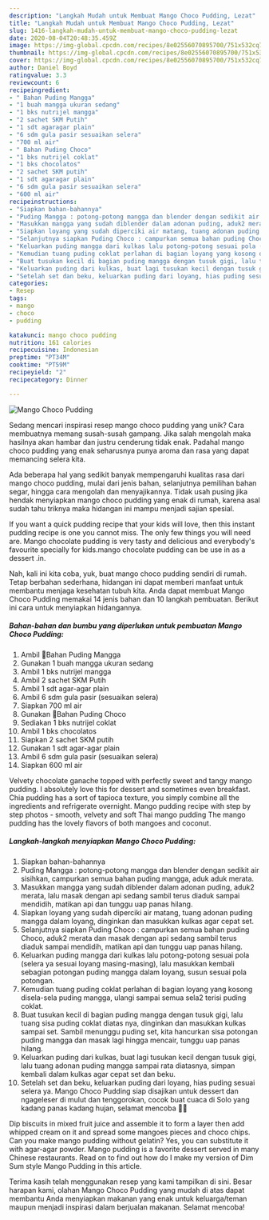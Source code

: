 ```yaml
---
description: "Langkah Mudah untuk Membuat Mango Choco Pudding, Lezat"
title: "Langkah Mudah untuk Membuat Mango Choco Pudding, Lezat"
slug: 1416-langkah-mudah-untuk-membuat-mango-choco-pudding-lezat
date: 2020-08-04T20:48:35.459Z
image: https://img-global.cpcdn.com/recipes/8e02556070895700/751x532cq70/mango-choco-pudding-foto-resep-utama.jpg
thumbnail: https://img-global.cpcdn.com/recipes/8e02556070895700/751x532cq70/mango-choco-pudding-foto-resep-utama.jpg
cover: https://img-global.cpcdn.com/recipes/8e02556070895700/751x532cq70/mango-choco-pudding-foto-resep-utama.jpg
author: Daniel Boyd
ratingvalue: 3.3
reviewcount: 6
recipeingredient:
- " Bahan Puding Mangga"
- "1 buah mangga ukuran sedang"
- "1 bks nutrijel mangga"
- "2 sachet SKM Putih"
- "1 sdt agaragar plain"
- "6 sdm gula pasir sesuaikan selera"
- "700 ml air"
- " Bahan Puding Choco"
- "1 bks nutrijel coklat"
- "1 bks chocolatos"
- "2 sachet SKM putih"
- "1 sdt agaragar plain"
- "6 sdm gula pasir sesuaikan selera"
- "600 ml air"
recipeinstructions:
- "Siapkan bahan-bahannya"
- "Puding Mangga : potong-potong mangga dan blender dengan sedikit air sisihkan, campurkan semua bahan puding mangga, aduk aduk merata."
- "Masukkan mangga yang sudah diblender dalam adonan puding, aduk2 merata, lalu masak dengan api sedang sambil terus diaduk sampai mendidih, matikan api dan tunggu uap panas hilang."
- "Siapkan loyang yang sudah diperciki air matang, tuang adonan puding mangga dalam loyang, dinginkan dan masukkan kulkas agar cepat set."
- "Selanjutnya siapkan Puding Choco : campurkan semua bahan puding Choco, aduk2 merata dan masak dengan api sedang sambil terus diaduk sampai mendidih, matikan api dan tunggu uap panas hilang."
- "Keluarkan puding mangga dari kulkas lalu potong-potong sesuai pola (selera ya sesuai loyang masing-masing), lalu masukkan kembali sebagian potongan puding mangga dalam loyang, susun sesuai pola potongan."
- "Kemudian tuang puding coklat perlahan di bagian loyang yang kosong disela-sela puding mangga, ulangi sampai semua sela2 terisi puding coklat."
- "Buat tusukan kecil di bagian puding mangga dengan tusuk gigi, lalu tuang sisa puding coklat diatas nya, dinginkan dan masukkan kulkas sampai set. Sambil menunggu puding set, kita hancurkan sisa potongan puding mangga dan masak lagi hingga mencair, tunggu uap panas hilang."
- "Keluarkan puding dari kulkas, buat lagi tusukan kecil dengan tusuk gigi, lalu tuang adonan puding mangga sampai rata diatasnya, simpan kembali dalam kulkas agar cepat set dan beku."
- "Setelah set dan beku, keluarkan puding dari loyang, hias puding sesuai selera ya. Mango Choco Pudding siap disajikan untuk dessert dan ngageleser di mulut dan tenggorokan, cocok buat cuaca di Solo yang kadang panas kadang hujan, selamat mencoba 🤗😘"
categories:
- Resep
tags:
- mango
- choco
- pudding

katakunci: mango choco pudding 
nutrition: 161 calories
recipecuisine: Indonesian
preptime: "PT34M"
cooktime: "PT59M"
recipeyield: "2"
recipecategory: Dinner

---
```



![Mango Choco Pudding](https://img-global.cpcdn.com/recipes/8e02556070895700/751x532cq70/mango-choco-pudding-foto-resep-utama.jpg)

Sedang mencari inspirasi resep mango choco pudding yang unik? Cara membuatnya memang susah-susah gampang. Jika salah mengolah maka hasilnya akan hambar dan justru cenderung tidak enak. Padahal mango choco pudding yang enak seharusnya punya aroma dan rasa yang dapat memancing selera kita.

Ada beberapa hal yang sedikit banyak mempengaruhi kualitas rasa dari mango choco pudding, mulai dari jenis bahan, selanjutnya pemilihan bahan segar, hingga cara mengolah dan menyajikannya. Tidak usah pusing jika hendak menyiapkan mango choco pudding yang enak di rumah, karena asal sudah tahu triknya maka hidangan ini mampu menjadi sajian spesial.

If you want a quick pudding recipe that your kids will love, then this instant pudding recipe is one you cannot miss. The only few things you will need are. Mango chocolate pudding is very tasty and delicious and everybody&#39;s favourite specially for kids.mango chocolate pudding can be use in as a dessert .in.


Nah, kali ini kita coba, yuk, buat mango choco pudding sendiri di rumah. Tetap berbahan sederhana, hidangan ini dapat memberi manfaat untuk membantu menjaga kesehatan tubuh kita. Anda dapat membuat Mango Choco Pudding memakai 14 jenis bahan dan 10 langkah pembuatan. Berikut ini cara untuk menyiapkan hidangannya.

<!--inarticleads1-->

##### Bahan-bahan dan bumbu yang diperlukan untuk pembuatan Mango Choco Pudding:

1. Ambil  🍄Bahan Puding Mangga
1. Gunakan 1 buah mangga ukuran sedang
1. Ambil 1 bks nutrijel mangga
1. Ambil 2 sachet SKM Putih
1. Ambil 1 sdt agar-agar plain
1. Ambil 6 sdm gula pasir (sesuaikan selera)
1. Siapkan 700 ml air
1. Gunakan  🍄Bahan Puding Choco
1. Sediakan 1 bks nutrijel coklat
1. Ambil 1 bks chocolatos
1. Siapkan 2 sachet SKM putih
1. Gunakan 1 sdt agar-agar plain
1. Ambil 6 sdm gula pasir (sesuaikan selera)
1. Siapkan 600 ml air


Velvety chocolate ganache topped with perfectly sweet and tangy mango pudding. I absolutely love this for dessert and sometimes even breakfast. Chia pudding has a sort of tapioca texture, you simply combine all the ingredients and refrigerate overnight. Mango pudding recipe with step by step photos - smooth, velvety and soft Thai mango pudding The mango pudding has the lovely flavors of both mangoes and coconut. 

<!--inarticleads2-->

##### Langkah-langkah menyiapkan Mango Choco Pudding:

1. Siapkan bahan-bahannya
1. Puding Mangga : potong-potong mangga dan blender dengan sedikit air sisihkan, campurkan semua bahan puding mangga, aduk aduk merata.
1. Masukkan mangga yang sudah diblender dalam adonan puding, aduk2 merata, lalu masak dengan api sedang sambil terus diaduk sampai mendidih, matikan api dan tunggu uap panas hilang.
1. Siapkan loyang yang sudah diperciki air matang, tuang adonan puding mangga dalam loyang, dinginkan dan masukkan kulkas agar cepat set.
1. Selanjutnya siapkan Puding Choco : campurkan semua bahan puding Choco, aduk2 merata dan masak dengan api sedang sambil terus diaduk sampai mendidih, matikan api dan tunggu uap panas hilang.
1. Keluarkan puding mangga dari kulkas lalu potong-potong sesuai pola (selera ya sesuai loyang masing-masing), lalu masukkan kembali sebagian potongan puding mangga dalam loyang, susun sesuai pola potongan.
1. Kemudian tuang puding coklat perlahan di bagian loyang yang kosong disela-sela puding mangga, ulangi sampai semua sela2 terisi puding coklat.
1. Buat tusukan kecil di bagian puding mangga dengan tusuk gigi, lalu tuang sisa puding coklat diatas nya, dinginkan dan masukkan kulkas sampai set. Sambil menunggu puding set, kita hancurkan sisa potongan puding mangga dan masak lagi hingga mencair, tunggu uap panas hilang.
1. Keluarkan puding dari kulkas, buat lagi tusukan kecil dengan tusuk gigi, lalu tuang adonan puding mangga sampai rata diatasnya, simpan kembali dalam kulkas agar cepat set dan beku.
1. Setelah set dan beku, keluarkan puding dari loyang, hias puding sesuai selera ya. Mango Choco Pudding siap disajikan untuk dessert dan ngageleser di mulut dan tenggorokan, cocok buat cuaca di Solo yang kadang panas kadang hujan, selamat mencoba 🤗😘


Dip biscuits in mixed fruit juice and assemble it to form a layer then add whipped cream on it and spread some mangoes pieces and choco chips. Can you make mango pudding without gelatin? Yes, you can substitute it with agar-agar powder. Mango pudding is a favorite dessert served in many Chinese restaurants. Read on to find out how do I make my version of Dim Sum style Mango Pudding in this article. 

Terima kasih telah menggunakan resep yang kami tampilkan di sini. Besar harapan kami, olahan Mango Choco Pudding yang mudah di atas dapat membantu Anda menyiapkan makanan yang enak untuk keluarga/teman maupun menjadi inspirasi dalam berjualan makanan. Selamat mencoba!
